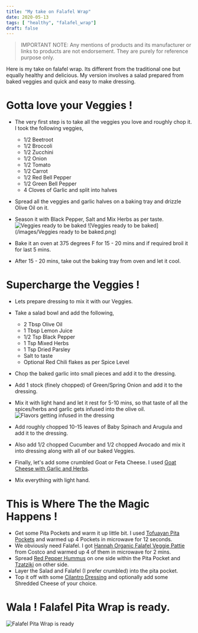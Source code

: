 ```yaml
---
title: "My take on Falafel Wrap"
date: 2020-05-13
tags: [ "healthy", "falafel_wrap"]
draft: false
---
```

> IMPORTANT NOTE: Any mentions of products and its manufacturer or links to products are not endorsement. They are purely for reference purpose only.

Here is my take on falafel wrap. Its different from the traditional one but equally healthy and delicious. My version involves a salad prepared from baked veggies and quick and easy to make dressing.

# Gotta love your Veggies !

- The very first step is to take all the veggies you love and roughly chop it. I took the following veggies,
  * 1/2 Beetroot
  * 1/2 Broccoli
  * 1/2 Zucchini
  * 1/2 Onion
  * 1/2 Tomato
  * 1/2 Carrot
  * 1/2 Red Bell Pepper
  * 1/2 Green Bell Pepper
  * 4 Cloves of Garlic and split into halves

- Spread all the veggies and garlic halves on a baking tray and drizzle Olive Oil on it.
- Season it with Black Pepper, Salt and Mix Herbs as per taste.
![Veggies ready to be baked](https://github.com/mdesani/jubilant-tummy/blob/master/releasing-projects/release-services-wiki-images/manually%20running%20pipeline.png)
![Veggies ready to be baked](/images/Veggies ready to be baked.png)
- Bake it an oven at 375 degrees F for 15 - 20 mins and if required broil it for last 5 mins.
- After 15 - 20 mins, take out the baking tray from oven and let it cool.

# Supercharge the Veggies !

- Lets prepare dressing to mix it with our Veggies.
- Take a salad bowl and add the following,
  * 2 Tbsp Olive Oil
  * 1 Tbsp Lemon Juice
  * 1/2 Tsp Black Pepper
  * 1 Tsp Mixed Herbs
  * 1 Tsp Dried Parsley
  * Salt to taste
  * Optional Red Chili flakes as per Spice Level

- Chop the baked garlic into small pieces and add it to the dressing.
- Add 1 stock (finely chopped) of Green/Spring Onion and add it to the dressing.
- Mix it with light hand and let it rest for 5-10 mins, so that taste of all the spices/herbs and garlic gets infused into the olive oil.
![Flavors getting infused in the dressing](https://github.com/mdesani/jubilant-tummy/blob/master/releasing-projects/release-services-wiki-images/manually%20running%20pipeline.png)
- Add roughly chopped 10-15 leaves of Baby Spinach and Arugula and add it to the dressing.
- Also add 1/2 chopped Cucumber and 1/2 chopped Avocado and mix it into dressing along with all of our baked Veggies.
- Finally, let's add some crumbled Goat or Feta Cheese. I used [Goat Cheese with Garlic and Herbs](https://shop.sprouts.com/product/9891/crooked-creek-garlic-herb-goat-cheese).
- Mix everything with light hand.

# This is Where The the Magic Happens !

- Get some Pita Pockets and warm it up little bit. I used [Tofuayan Pita Pockets](https://shop.sprouts.com/product/57483/toufayan-original-sandwich-smart-pockets) and warmed up 4 Pockets in microwave for 12 seconds.
- We obviously need Falafel. I got [Hannah Organic Falafel Veggie Pattie](https://hannahfoods.net/falafel) from Costco and warmed up 4 of them in microwave for 2 mins.
- Spread [Red Pepper Hummus](https://shop.sprouts.com/product/57896/market-corner-organic-roasted-red-pepper-hummus) on one side within the Pita Pocket and [Tzatziki](https://shop.sprouts.com/product/28249/sprouts-tzatziki-sauce) on other side.
- Layer the Salad and Falafel (I prefer crumbled) into the pita pocket.
- Top it off with some [Cilantro Dressing](https://shop.sprouts.com/product/53523/primal-kitchen-cilantro-lime-avocado-oil-dressing) and optionally add some Shredded Cheese of your choice.

# Wala ! Falafel Pita Wrap is ready.
![Falafel Pita Wrap is ready](https://github.com/mdesani/jubilant-tummy/blob/master/releasing-projects/release-services-wiki-images/manually%20running%20pipeline.png)

